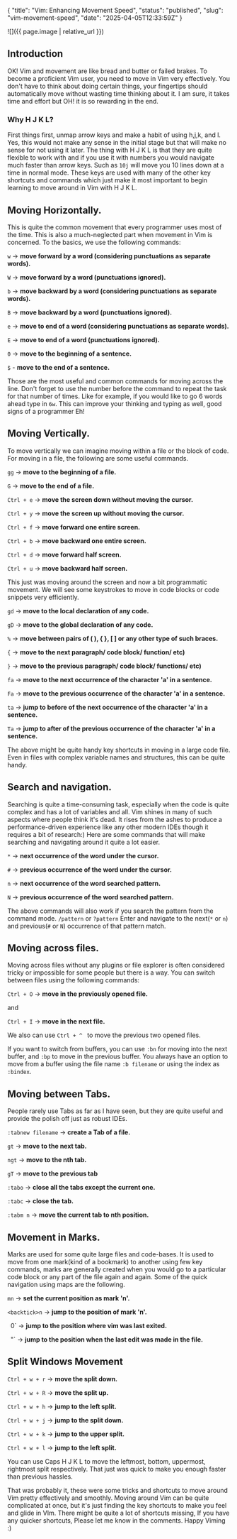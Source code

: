 {
  "title": "Vim: Enhancing Movement Speed",
  "status": "published",
  "slug": "vim-movement-speed",
  "date": "2025-04-05T12:33:59Z"
}

<p>![]({{ page.image | relative_url }})</p>
<h2>Introduction</h2>
<p>OK! Vim and movement are like bread and butter or failed brakes. To become a proficient Vim user, you need to move in Vim very effectively. You don't have to think about doing certain things, your fingertips should automatically move without wasting time thinking about it. I am sure, it takes time and effort but OH! it is so rewarding in the end.</p>
<h3>Why H J K L?</h3>
<p>First things first, unmap arrow keys and make a habit of using h,j,k, and l. Yes, this would not make any sense in the initial stage but that will make no sense for not using it later.
The thing with H J K L is that they are quite flexible to work with and if you use it with numbers you would navigate much faster than arrow keys. Such as <code>10j</code> will move you 10 lines down at a time in normal mode. These keys are used with many of the other key shortcuts and commands which just make it most important to begin learning to move around in Vim with H J K L.</p>
<h2>Moving Horizontally.</h2>
<p>This is quite the common movement that every programmer uses most of the time. This is also a much-neglected part when movement in Vim is concerned. To the basics, we use the following commands:</p>
<p><code>w</code>   -&gt;  <strong>move forward by a word (considering punctuations as separate words).</strong></p>
<p><code>W</code>   -&gt;  <strong>move forward by a word (punctuations ignored).</strong></p>
<p><code>b</code>  -&gt;  <strong>move backward by a word (considering punctuations as separate words).</strong></p>
<p><code>B</code>  -&gt;  <strong>move backward by a word (punctuations ignored).</strong></p>
<p><code>e</code>  -&gt;  <strong>move to end of a word (considering punctuations as separate words).</strong></p>
<p><code>E</code>  -&gt;  <strong>move to end of a word (punctuations ignored).</strong></p>
<p><code>0</code>  -&gt;  <strong>move to the beginning of a sentence.</strong></p>
<p><code>$</code>  -   <strong>move to the end of a sentence.</strong></p>
<p>Those are the most useful and common commands for moving across the line. Don't forget to use the number before the command to repeat the task for that number of times. Like for example, if you would like to go 6 words ahead type in <code>6w</code>. This can improve your thinking and typing as well, good signs of a programmer Eh!</p>
<h2>Moving Vertically.</h2>
<p>To move vertically we can imagine moving within a file or the block of code. For moving in a file, the following are some useful commands.</p>
<p><code>gg</code>  -&gt; <strong>move to the beginning of a file.</strong></p>
<p><code>G</code>  -&gt;  <strong>move to the end of a file.</strong></p>
<p><code>Ctrl + e</code>  -&gt;  <strong>move the screen down without moving the cursor.</strong></p>
<p><code>Ctrl + y</code>  -&gt; <strong>move the screen up without moving the cursor.</strong></p>
<p><code>Ctrl + f</code>  -&gt; <strong>move forward one entire screen.</strong></p>
<p><code>Ctrl + b</code>  -&gt; <strong>move backward one entire screen.</strong></p>
<p><code>Ctrl + d</code>  -&gt; <strong>move forward half screen.</strong></p>
<p><code>Ctrl + u</code>  -&gt; <strong>move backward half screen.</strong></p>
<p>This just was moving around the screen and now a bit programmatic movement. We will see some keystrokes to move in code blocks or code snippets very efficiently.</p>
<p><code>gd</code>  -&gt; <strong>move to the local declaration of any code.</strong></p>
<p><code>gD</code>  -&gt; <strong>move to the global declaration of any code.</strong></p>
<p><code>%</code>  -&gt; <strong>move between pairs of ( ), { }, [ ] or any other type of such braces.</strong></p>
<p><code>{</code>  -&gt; <strong>move to the next paragraph/ code block/ function/ etc)</strong></p>
<p><code>}</code>  -&gt; <strong>move to the previous paragraph/ code block/ functions/ etc)</strong></p>
<p><code>fa</code>  -&gt; <strong>move to the next occurrence of the character 'a' in a sentence.</strong></p>
<p><code>Fa</code>  -&gt; <strong>move to the previous occurrence of the character 'a' in a sentence.</strong></p>
<p><code>ta</code>  -&gt; <strong>jump to before of the next occurrence of the character 'a' in a sentence.</strong></p>
<p><code>Ta</code>  -&gt; <strong>jump to after of the previous occurrence of the character 'a' in a sentence.</strong></p>
<p>The above might be quite handy key shortcuts in moving in a large code file. Even in files with complex variable names and structures, this can be quite handy.</p>
<h2>Search and navigation.</h2>
<p>Searching is quite a time-consuming task, especially when the code is quite complex and has a lot of variables and all. Vim shines in many of such aspects where people think it's dead. It rises from the ashes to produce a performance-driven experience like any other modern IDEs though it requires a bit of research:) Here are some commands that will make searching and navigating around it quite a lot easier.</p>
<p><code>*</code> -&gt; <strong>next occurrence of the word under the cursor.</strong></p>
<p><code>#</code> -&gt; <strong>previous occurrence of the word under the cursor.</strong></p>
<p><code>n</code>  -&gt; <strong>next occurrence of the word searched pattern.</strong></p>
<p><code>N</code>  -&gt; <strong>previous occurrence of the word searched pattern.</strong></p>
<p>The above commands will also work if you search the pattern from the command mode.
<code>/pattern</code>  or <code>?pattern</code> Enter and navigate to the next(<code>*</code> or <code>n</code>) and previous(<code>#</code> or <code>N</code>) occurrence of that pattern match.</p>
<h2>Moving across files.</h2>
<p>Moving across files without any plugins or file explorer is often considered tricky or impossible for some people but there is a way. You can switch between files using the following commands:</p>
<p><code>Ctrl + O</code>  -&gt;   <strong>move in the previously opened file.</strong></p>
<p>and</p>
<p><code>Ctrl + I</code>  -&gt;  <strong>move in the next file.</strong></p>
<p>We also can use <code>Ctrl + ^ </code> to move the previous two opened files.</p>
<p>If you want to switch from buffers, you can use <code>:bn</code> for moving into the next buffer, and <code>:bp</code> to move in the previous buffer. You always have an option to move from a buffer using the file name <code>:b filename</code> or using the index as <code>:bindex</code>.</p>
<h2>Moving between Tabs.</h2>
<p>People rarely use Tabs as far as I have seen, but they are quite useful and provide the polish off just as robust IDEs.</p>
<p><code>:tabnew filename</code>  -&gt;  <strong>create a Tab of a file.</strong></p>
<p><code>gt</code>  -&gt; <strong>move to the next tab.</strong></p>
<p><code>ngt</code>  -&gt; <strong>move to the nth tab.</strong></p>
<p><code>gT</code>  -&gt; <strong>move to the previous tab</strong></p>
<p><code>:tabo</code>  -&gt; <strong>close all the tabs except the current one.</strong></p>
<p><code>:tabc</code>  -&gt; <strong>close the tab.</strong></p>
<p><code>:tabm n</code>  -&gt; <strong>move the current tab to nth position.</strong></p>
<h2>Movement in Marks.</h2>
<p>Marks are used for some quite large files and code-bases. It is used to move from one mark(kind of a bookmark) to another using few key commands, marks are generally created when you would go to a particular code block or any part of the file again and again. Some of the quick navigation using maps are the following.</p>
<p><code>mn</code>  -&gt;  <strong>set the current position as mark 'n'.</strong></p>
<p><code>&lt;backtick&gt;n</code>  -&gt;  <strong>jump to the position of mark 'n'.</strong></p>
<p><code> </code>0`  -&gt; <strong>jump to the position where vim was last exited.</strong></p>
<p><code> </code>&quot;`  -&gt;  <strong>jump to the position when the last edit was made in the file.</strong></p>
<h2>Split Windows Movement</h2>
<p><code>Ctrl + w + r</code>  -&gt; <strong>move the split down.</strong></p>
<p><code>Ctrl + w + R</code>  -&gt; <strong>move the split up.</strong></p>
<p><code>Ctrl + w + h</code>  -&gt;  <strong>jump to the left split.</strong></p>
<p><code>Ctrl + w + j</code>  -&gt;  <strong>jump to the split down.</strong></p>
<p><code>Ctrl + w + k</code>  -&gt; <strong>jump to the upper split.</strong></p>
<p><code>Ctrl + w + l</code>  -&gt;  <strong>jump to the left split.</strong></p>
<p>You can use Caps H J K L to move the leftmost, bottom, uppermost, rightmost split respectively.
That just was quick to make you enough faster than previous hassles.</p>
<p>That was probably it, these were some tricks and shortcuts to move around Vim pretty effectively and smoothly. Moving around Vim can be quite complicated at once, but it's just finding the key shortcuts to make you feel and glide in VIm. There might be quite a lot of shortcuts missing, If you have any quicker shortcuts, Please let me know in the comments.  Happy Viming :)</p>
